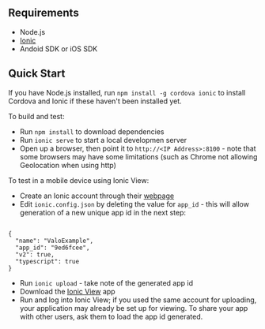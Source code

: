 Requirements
------------

* Node.js
* [Ionic](https://ionicframework.com/)
* Andoid SDK or iOS SDK

Quick Start
-----------

If you have Node.js installed, run `npm install -g cordova ionic` to install Cordova and Ionic if these haven't been installed yet.

To build and test:

* Run `npm install` to download dependencies
* Run `ionic serve` to start a local developmen server
* Open up a browser, then point it to `http://<IP Address>:8100` - note that some browsers may have some limitations (such as Chrome not allowing Geolocation when using http)

To test in a mobile device using Ionic View:

* Create an Ionic account through their [webpage](https://ionicframework.com/)
* Edit `ionic.config.json` by deleting the value for `app_id` - this will allow generation of a new unique app id in the next step:
<pre><code>
{
  "name": "ValoExample",
  "app_id": "9ed6fcee",
  "v2": true,
  "typescript": true
}
</code></pre>

* Run `ionic upload` - take note of the generated app id
* Download the [Ionic View](http://view.ionic.io/) app
* Run and log into Ionic View; if you used the same account for uploading, your application may already be set up for viewing. To share your app with other users, ask them to load the app id generated.

